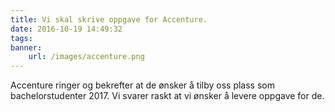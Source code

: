 ```yaml
---
title: Vi skal skrive oppgave for Accenture.
date: 2016-10-19 14:49:32
tags:
banner: 
    url: /images/accenture.png
---
```


Accenture ringer og bekrefter at de ønsker å tilby oss plass som bachelorstudenter 2017. Vi svarer raskt at vi ønsker å levere oppgave for de. 